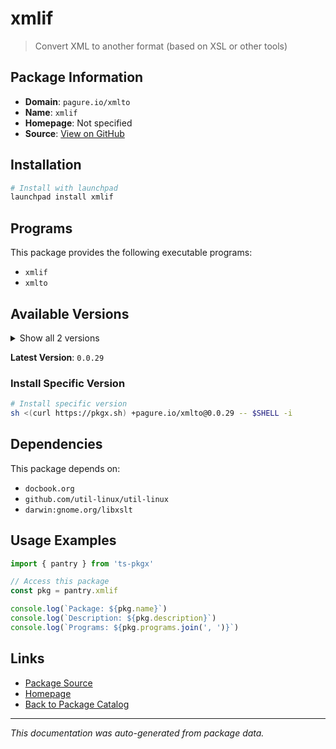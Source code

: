 # xmlif

> Convert XML to another format (based on XSL or other tools)

## Package Information

- **Domain**: `pagure.io/xmlto`
- **Name**: `xmlif`
- **Homepage**: Not specified
- **Source**: [View on GitHub](https://github.com/pkgxdev/pantry/tree/main/projects/pagure.io/xmlto/package.yml)

## Installation

```bash
# Install with launchpad
launchpad install xmlif
```

## Programs

This package provides the following executable programs:

- `xmlif`
- `xmlto`

## Available Versions

<details>
<summary>Show all 2 versions</summary>

- `0.0.29`, `0.0.28`

</details>

**Latest Version**: `0.0.29`

### Install Specific Version

```bash
# Install specific version
sh <(curl https://pkgx.sh) +pagure.io/xmlto@0.0.29 -- $SHELL -i
```

## Dependencies

This package depends on:

- `docbook.org`
- `github.com/util-linux/util-linux`
- `darwin:gnome.org/libxslt`

## Usage Examples

```typescript
import { pantry } from 'ts-pkgx'

// Access this package
const pkg = pantry.xmlif

console.log(`Package: ${pkg.name}`)
console.log(`Description: ${pkg.description}`)
console.log(`Programs: ${pkg.programs.join(', ')}`)
```

## Links

- [Package Source](https://github.com/pkgxdev/pantry/tree/main/projects/pagure.io/xmlto/package.yml)
- [Homepage](#)
- [Back to Package Catalog](../package-catalog.md)

---

*This documentation was auto-generated from package data.*
